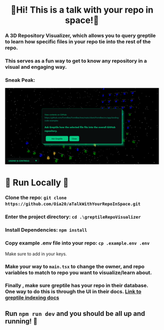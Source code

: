 # <h1 align="center">🦎Hi! This is a talk with your repo in space!🦎</h1>

 <h3>A 3D Repository Visualizer, which allows you to query greptile to learn how specific files in your repo tie into the rest of the repo.</h3>

### This serves as a fun way to get to know any repository in a visual and engaging way.</p>

### Sneak Peak:
<img src="greptileRepoVisualizer/public/Screenshot (166).png" alt="What the site looks like." width="screen"/>

# 🚀 Run Locally 🚀

### Clone the repo: `git clone https://github.com/Oia20/aTalkWithYourRepoInSpace.git`

### Enter the project directory: `cd .\greptileRepoVisualizer`

### Install Dependencies: `npm install`

### Copy example .env file into your repo: `cp .example.env .env`
Make sure to add in your keys.

### Make your way to `main.tsx` to change the owner, and repo variables to match to repo you want to visualize/learn about.

### Finally , make sure greptile has your repo in their database. One way to do this is through the UI in their docs. [Link to greptile indexing docs](https://docs.greptile.com/api-reference/index)

## Run `npm run dev` and you should be all up and running! 🦎
